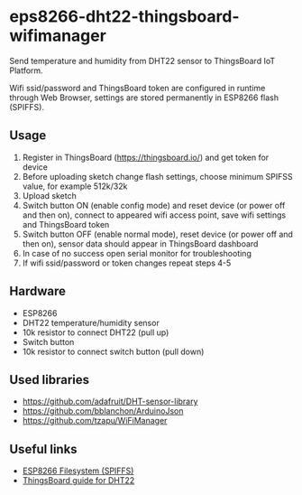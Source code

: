 # eps8266-dht22-thingsboard-wifimanager
Send temperature and humidity from DHT22 sensor to ThingsBoard IoT Platform.

Wifi ssid/password and ThingsBoard token are configured in runtime through Web Browser, settings are stored permanently in ESP8266 flash (SPIFFS).

## Usage
1. Register in ThingsBoard (https://thingsboard.io/) and get token for device
1. Before uploading sketch change flash settings, choose minimum SPIFSS value, for example 512k/32k
1. Upload sketch
1. Switch button ON (enable config mode) and reset device (or power off and then on), connect to appeared wifi access point, save wifi settings and ThingsBoard token
1. Switch button OFF (enable normal mode), reset device  (or power off and then on), sensor data should appear in ThingsBoard dashboard
1. In case of no success open serial monitor for troubleshooting
1. If wifi ssid/password or token changes repeat steps 4-5

## Hardware
* ESP8266
* DHT22 temperature/humidity sensor
* 10k resistor to connect DHT22 (pull up)
* Switch button
* 10k resistor to connect switch button (pull down)

## Used libraries
* https://github.com/adafruit/DHT-sensor-library
* https://github.com/bblanchon/ArduinoJson
* https://github.com/tzapu/WiFiManager

## Useful links
* [ESP8266 Filesystem (SPIFFS)](https://arduino-esp8266.readthedocs.io/en/latest/filesystem.html)
* [ThingsBoard guide for DHT22](https://thingsboard.io/docs/samples/esp8266/temperature/)
